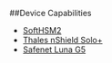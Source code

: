 ##Device Capabilities

- [SoftHSM2](capabilities/SoftHSM2.md)
- [Thales nShield Solo+](capabilities/ThalesNShield.md)
- [Safenet Luna G5](capabilities/Safenet.md)

